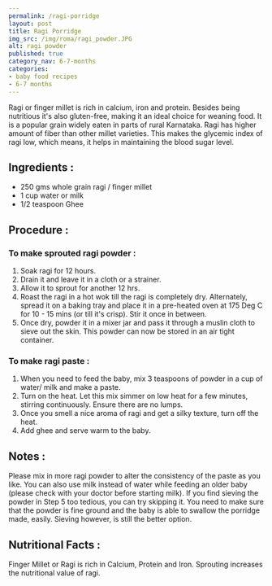 ```yaml
---
permalink: /ragi-porridge
layout: post
title: Ragi Porridge
img_src: /img/roma/ragi_powder.JPG
alt: ragi powder
published: true
category_nav: 6-7-months
categories:
- baby food recipes
- 6-7 months
---
```



<div class="recipe-content">

Ragi or finger millet is rich in calcium, iron and protein. Besides being nutritious it's also
gluten-free, making it an ideal choice for weaning food. It is a popular grain widely eaten in 
parts of rural Karnataka. Ragi has higher amount of fiber than other millet varieties. This makes 
the glycemic index of ragi low, which means, it helps in maintaining the blood sugar level. 

<!--more-->
 <h2>Ingredients :</h2>
 <ul>
     <li>250 gms whole grain ragi / finger millet</li>
     <li>1 cup water or milk</li>
     <li>1/2 teaspoon Ghee</li>
 </ul>

 <h2>Procedure :</h2>
 <h3>To make sprouted ragi powder :</h3>
 <ol>
    <li>Soak ragi for 12 hours.</li>
    <li>Drain it and leave it in a cloth or a strainer.</li>
    <li>Allow it to sprout for another 12 hrs.</li>
    <li>Roast the ragi in a hot wok till the ragi is completely dry. Alternately,
     spread it on a baking tray and place it in a pre-heated oven at 175 Deg
     C for 10 - 15 mins (or till it's crisp). Stir it once in between.</li>
    <li>Once dry, powder it in a mixer jar and pass it through a muslin cloth
     to sieve out the skin. This powder can now be stored in an air tight
     container.</li>
 </ol>

<h3>To make ragi paste :</h3>
<ol>
    <li>When you need to feed the baby, mix 3 teaspoons of powder in a cup
     of water/ milk and make a paste.</li>
    <li>Turn on the heat. Let this mix simmer on low heat for a few minutes,
     stirring continuously. Ensure there are no lumps.</li>
    <li>Once you smell a nice aroma of ragi and get a silky texture, turn off
    the heat.</li>
    <li>Add ghee and serve warm to the baby.</li>
</ol>

 <h2>Notes :</h2>
   Please mix in more ragi powder to alter the consistency of the paste
   as you like.
   You can also use milk instead of water while feeding an older baby
   (please check with your doctor before starting milk).
   If you find sieving the powder in Step 5 too tedious, you can try
   skipping it. You need to make sure that the powder is fine ground and
   the baby is able to swallow the porridge made, easily. Sieving
   however, is still the better option.

 <h2>Nutritional Facts :</h2>
   Finger Millet or Ragi is rich in Calcium, Protein and Iron. Sprouting
   increases the nutritional value of ragi.


</div>
